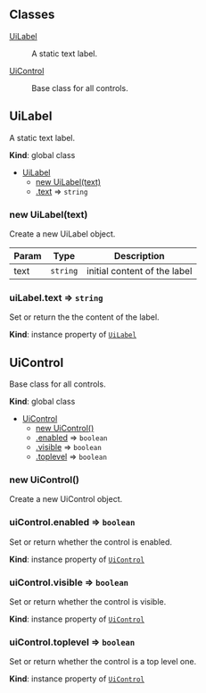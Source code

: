 ## Classes

<dl>
<dt><a href="#UiLabel">UiLabel</a></dt>
<dd><p>A static text label.</p>
</dd>
<dt><a href="#UiControl">UiControl</a></dt>
<dd><p>Base class for all controls.</p>
</dd>
</dl>

<a name="UiLabel"></a>

## UiLabel
A static text label.

**Kind**: global class  

* [UiLabel](#UiLabel)
    * [new UiLabel(text)](#new_UiLabel_new)
    * [.text](#UiLabel+text) ⇒ <code>string</code>

<a name="new_UiLabel_new"></a>

### new UiLabel(text)
Create a new UiLabel object.


| Param | Type | Description |
| --- | --- | --- |
| text | <code>string</code> | initial content of the label |

<a name="UiLabel+text"></a>

### uiLabel.text ⇒ <code>string</code>
Set or return the the content of the label.

**Kind**: instance property of [<code>UiLabel</code>](#UiLabel)  
<a name="UiControl"></a>

## UiControl
Base class for all controls.

**Kind**: global class  

* [UiControl](#UiControl)
    * [new UiControl()](#new_UiControl_new)
    * [.enabled](#UiControl+enabled) ⇒ <code>boolean</code>
    * [.visible](#UiControl+visible) ⇒ <code>boolean</code>
    * [.toplevel](#UiControl+toplevel) ⇒ <code>boolean</code>

<a name="new_UiControl_new"></a>

### new UiControl()
Create a new UiControl object.

<a name="UiControl+enabled"></a>

### uiControl.enabled ⇒ <code>boolean</code>
Set or return whether the control is enabled.

**Kind**: instance property of [<code>UiControl</code>](#UiControl)  
<a name="UiControl+visible"></a>

### uiControl.visible ⇒ <code>boolean</code>
Set or return whether the control is visible.

**Kind**: instance property of [<code>UiControl</code>](#UiControl)  
<a name="UiControl+toplevel"></a>

### uiControl.toplevel ⇒ <code>boolean</code>
Set or return whether the control is a top level one.

**Kind**: instance property of [<code>UiControl</code>](#UiControl)  
